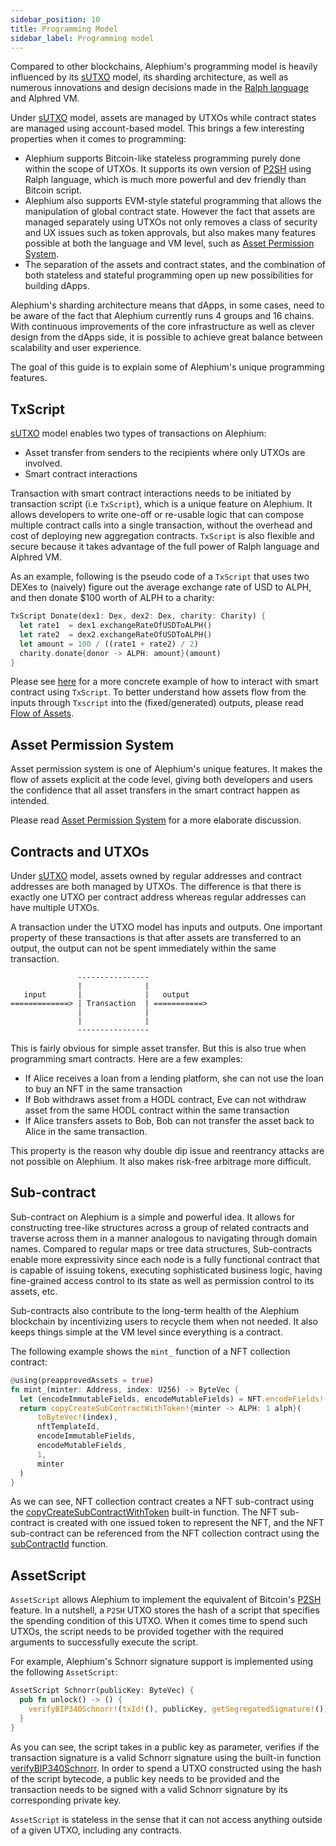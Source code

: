 ```yaml
---
sidebar_position: 10
title: Programming Model
sidebar_label: Programming model
---
```


Compared to other blockchains, Alephium's programming model is heavily
influenced by its [sUTXO](/misc/content/#stateful-utxo) model, its sharding
architecture, as well as numerous innovations and design decisions
made in the [Ralph language](/ralph) and Alphred
VM.

Under [sUTXO](/misc/content/#stateful-utxo) model, assets are managed by
UTXOs while contract states are managed using account-based
model. This brings a few interesting properties when it comes to
programming:

- Alephium supports Bitcoin-like stateless programming purely done
  within the scope of UTXOs. It supports its own version of
  [P2SH](https://learnmeabitcoin.com/technical/script/p2sh/) using
  Ralph language, which is much more powerful and dev friendly than
  Bitcoin script.
- Alephium also supports EVM-style stateful programming that allows
  the manipulation of global contract state. However the fact that
  assets are managed separately using UTXOs not only removes a class
  of security and UX issues such as token approvals, but also makes
  many features possible at both the language and VM level, such as
  [Asset Permission System](/dapps/concepts/asset-permission-system).
- The separation of the assets and contract states, and the
  combination of both stateless and stateful programming open up new
  possibilities for building dApps.

Alephium's sharding architecture means that dApps, in some cases, need
to be aware of the fact that Alephium currently runs 4 groups and 16
chains. With continuous improvements of the core infrastructure as well as
clever design from the dApps side, it is possible to achieve great
balance between scalability and user experience.

The goal of this guide is to explain some of Alephium's unique
programming features.

## TxScript

[sUTXO](/misc/content/#stateful-utxo) model enables two types of
transactions on Alephium:

- Asset transfer from senders to the recipients where only UTXOs are
  involved.
- Smart contract interactions

Transaction with smart contract interactions needs to be initiated by
transaction script (i.e `TxScript`), which is a unique feature on
Alephium. It allows developers to write one-off or re-usable logic
that can compose multiple contract calls into a single transaction,
without the overhead and cost of deploying new aggregation
contracts. `TxScript` is also flexible and secure because it takes
advantage of the full power of Ralph language and Alphred VM.

As an example, following is the pseudo code of a `TxScript` that uses
two DEXes to (naively) figure out the average exchange rate of USD to
ALPH, and then donate $100 worth of ALPH to a charity:

```rust
TxScript Donate(dex1: Dex, dex2: Dex, charity: Charity) {
  let rate1  = dex1.exchangeRateOfUSDToALPH()
  let rate2  = dex2.exchangeRateOfUSDToALPH()
  let amount = 100 / ((rate1 + rate2) / 2)
  charity.donate{donor -> ALPH: amount}(amount)
}
```

Please see
[here](/sdk/interact-with-contracts#txscript-transactions) for a
more concrete example of how to interact with smart contract using
`TxScript`. To better understand how assets flow from the inputs
through `Txscript` into the (fixed/generated) outputs, please read
[Flow of Assets](/dapps/concepts/asset-permission-system#flow-of-assets).

## Asset Permission System

Asset permission system is one of Alephium's unique features. It makes
the flow of assets explicit at the code level, giving both developers
and users the confidence that all asset transfers in the smart
contract happen as intended.

Please read [Asset Permission System](/dapps/concepts/asset-permission-system)
for a more elaborate discussion.

## Contracts and UTXOs

Under [sUTXO](/misc/content/#stateful-utxo) model, assets owned by regular
addresses and contract addresses are both managed by UTXOs. The
difference is that there is exactly one UTXO per contract address
whereas regular addresses can have multiple UTXOs.

A transaction under the UTXO model has inputs and outputs. One important
property of these transactions is that after assets are transferred to
an output, the output can not be spent immediately within the same
transaction.

```
               ----------------
               |              |
   input       |              |   output
=============> | Transaction  | ===========>
               |              | 
               |              | 
               ----------------
```

This is fairly obvious for simple asset transfer. But this is also
true when programming smart contracts. Here are a few examples:

- If Alice receives a loan from a lending platform, she can not use
  the loan to buy an NFT in the same transaction
- If Bob withdraws asset from a HODL contract, Eve can not withdraw
  asset from the same HODL contract within the same transaction
- If Alice transfers assets to Bob, Bob can not transfer the asset back
  to Alice in the same transaction.

This property is the reason why double dip issue and reentrancy
attacks are not possible on Alephium. It also makes risk-free
arbitrage more difficult.

## Sub-contract

Sub-contract on Alephium is a simple and powerful idea. It allows for
constructing tree-like structures across a group of related contracts
and traverse across them in a manner analogous to navigating through
domain names. Compared to regular maps or tree data structures,
Sub-contracts enable more expressivity since each node is a fully
functional contract that is capable of issuing tokens, executing
sophisticated business logic, having fine-grained access control to
its state as well as permission control to its assets, etc.

Sub-contracts also contribute to the long-term health of the Alephium
blockchain by incentivizing users to recycle them when not needed. It
also keeps things simple at the VM level since everything is a
contract.

The following example shows the `mint_` function of a NFT collection
contract:

```rust
@using(preapprovedAssets = true)
fn mint_(minter: Address, index: U256) -> ByteVec {
  let (encodeImmutableFields, encodeMutableFields) = NFT.encodeFields!(getNFTUri(index), selfContractId!(), index)
  return copyCreateSubContractWithToken!{minter -> ALPH: 1 alph}(
      toByteVec!(index),
      nftTemplateId,
      encodeImmutableFields,
      encodeMutableFields,
      1,
      minter
  )
}
```

As we can see, NFT collection contract creates a NFT sub-contract
using the
[copyCreateSubContractWithToken](/ralph/built-in-functions#copycreatesubcontractwithtoken)
built-in function. The NFT sub-contract is created with one issued
token to represent the NFT, and the NFT sub-contract can be referenced
from the NFT collection contract using the
[subContractId](/ralph/built-in-functions#subcontractid) function.

## AssetScript

`AssetScript` allows Alephium to implement the equivalent of Bitcoin's
[P2SH](https://learnmeabitcoin.com/technical/script/p2sh/)
feature. In a nutshell, a `P2SH` UTXO stores the hash of a script that
specifies the spending condition of this UTXO. When it comes time to
spend such UTXOs, the script needs to be provided together with the
required arguments to successfully execute the script.

For example, Alephium's Schnorr
signature support is
implemented using the following `AssetScript`:

```rust
AssetScript Schnorr(publicKey: ByteVec) {
  pub fn unlock() -> () {
    verifyBIP340Schnorr!(txId!(), publicKey, getSegregatedSignature!())
  }
}
```

As you can see, the script takes in a public key as parameter,
verifies if the transaction signature is a valid Schnorr signature
using the built-in function
[verifyBIP340Schnorr](/ralph/built-in-functions#verifybip340schnorr). In
order to spend a UTXO constructed using the hash of the script
bytecode, a public key needs to be provided and the transaction
needs to be signed with a valid Schnorr signature by its corresponding
private key.

`AssetScript` is stateless in the sense that it can not access
anything outside of a given UTXO, including any contracts.
